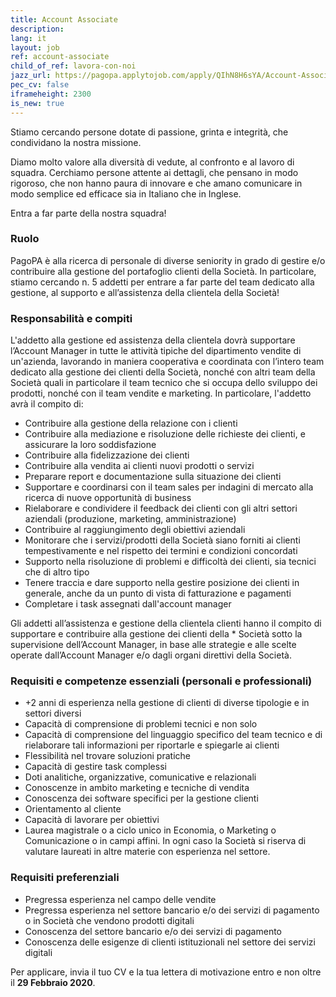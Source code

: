 ```yaml
---
title: Account Associate
description:
lang: it
layout: job
ref: account-associate
child_of_ref: lavora-con-noi
jazz_url: https://pagopa.applytojob.com/apply/QIhN8H6sYA/Account-Associate
pec_cv: false
iframeheight: 2300
is_new: true
---
```


Stiamo cercando persone dotate di passione, grinta e integrità, che condividano la nostra missione.

Diamo molto valore alla diversità di vedute, al confronto e al lavoro di squadra. Cerchiamo persone attente ai dettagli, che pensano in modo rigoroso, che non hanno paura di innovare e che amano comunicare in modo semplice ed efficace sia in Italiano che in Inglese.

Entra a far parte della nostra squadra!

### Ruolo

PagoPA è alla ricerca di personale di diverse seniority in grado di gestire e/o contribuire alla gestione del portafoglio clienti della Società. In particolare, stiamo cercando n. 5 addetti per entrare a far parte del team dedicato alla gestione, al supporto e all’assistenza della clientela della Società!

### Responsabilità e compiti

L'addetto alla gestione ed assistenza della clientela dovrà supportare l’Account Manager in tutte le attività tipiche del dipartimento vendite di un'azienda, lavorando in maniera cooperativa e coordinata con l’intero team dedicato alla gestione dei clienti della Società, nonché con altri team della Società quali in particolare il team tecnico che si occupa dello sviluppo dei prodotti, nonché con il team vendite e marketing. In particolare, l'addetto avrà il compito di:

* Contribuire alla gestione della relazione con i clienti
* Contribuire alla mediazione e risoluzione delle richieste dei clienti, e assicurare la loro soddisfazione
* Contribuire alla fidelizzazione dei clienti
* Contribuire alla vendita ai clienti nuovi prodotti o servizi
* Preparare report e documentazione sulla situazione dei clienti
* Supportare e coordinarsi con il team sales per indagini di mercato alla ricerca di nuove opportunità di business
* Rielaborare e condividere il feedback dei clienti con gli altri settori aziendali (produzione, marketing, amministrazione)
* Contribuire al raggiungimento degli obiettivi aziendali
* Monitorare che i servizi/prodotti della Società siano forniti ai clienti tempestivamente e nel rispetto dei termini e condizioni concordati
* Supporto nella risoluzione di problemi e difficoltà dei clienti, sia tecnici che di altro tipo
* Tenere traccia e dare supporto nella gestire posizione dei clienti in generale, anche da un punto di vista di fatturazione e pagamenti
* Completare i task assegnati dall'account manager

Gli addetti all’assistenza e gestione della clientela clienti hanno il compito di supportare e contribuire alla gestione dei clienti della * Società sotto la supervisione dell’Account Manager, in base alle strategie e alle scelte operate dall’Account Manager e/o dagli organi direttivi della Società. 

### Requisiti e competenze essenziali (personali e professionali)

* +2 anni di esperienza nella gestione di clienti di diverse tipologie e in settori diversi
* Capacità di comprensione di problemi tecnici e non solo 
* Capacità di comprensione del linguaggio specifico del team tecnico e di rielaborare tali informazioni per riportarle e spiegarle ai clienti 
* Flessibilità nel trovare soluzioni pratiche 
* Capacità di gestire task complessi
* Doti analitiche, organizzative, comunicative e relazionali
* Conoscenze in ambito marketing e tecniche di vendita
* Conoscenza dei software specifici per la gestione clienti 
* Orientamento al cliente
* Capacità di lavorare per obiettivi
* Laurea magistrale o a ciclo unico in Economia, o Marketing o Comunicazione o in campi affini. In ogni caso la Società si riserva di valutare laureati in altre materie con esperienza nel settore.

### Requisiti preferenziali

* Pregressa esperienza nel campo delle vendite 
* Pregressa esperienza nel settore bancario e/o dei servizi di pagamento o in Società che vendono prodotti digitali
* Conoscenza del settore bancario e/o dei servizi di pagamento 
* Conoscenza delle esigenze di clienti istituzionali nel settore dei servizi digitali

Per applicare, invia il tuo CV e la tua lettera di motivazione entro e non oltre il __29 Febbraio 2020__.
